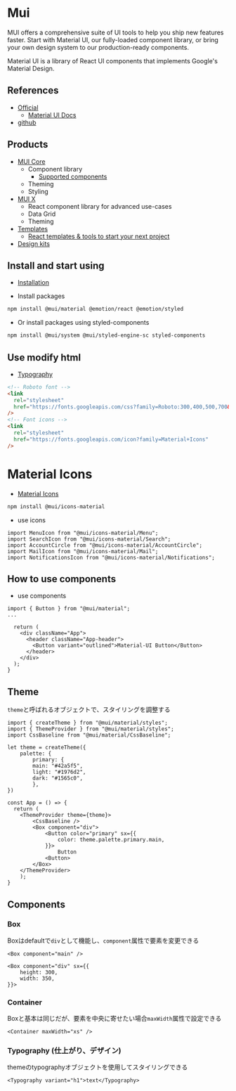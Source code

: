 # Mui
MUI offers a comprehensive suite of UI tools to help you ship new features faster.
Start with Material UI, our fully-loaded component library, 
or bring your own design system to our production-ready components.

Material UI is a library of React UI components that implements Google's Material Design.

## References
- [Official](https://mui.com/)
  - [Material UI Docs](https://mui.com/material-ui/getting-started/overview/)
- [github](https://github.com/mui) 

## Products
- [MUI Core](https://mui.com/core/)
  - Component library
    - [Supported components](https://mui.com/material-ui/getting-started/supported-components/)
  - Theming
  - Styling
- [MUI X](https://mui.com/x/)
  - React component library for advanced use-cases
  - Data Grid
  - Theming
- [Templates](https://mui.com/templates/)
  - [React templates & tools to start your next project](https://mui.com/store/)
- [Design kits](https://mui.com/design-kits/)

## Install and start using
- [Installation](https://mui.com/material-ui/getting-started/installation/)

- Install packages
```bash
npm install @mui/material @emotion/react @emotion/styled
```

- Or install packages using styled-components
```bash
npm install @mui/system @mui/styled-engine-sc styled-components
```

## Use  modify html
- [Typography](https://mui.com/material-ui/react-typography/)

```html
<!-- Roboto font -->
<link
  rel="stylesheet"
  href="https://fonts.googleapis.com/css?family=Roboto:300,400,500,700&display=swap"
/>
<!-- Font icons -->
<link
  rel="stylesheet"
  href="https://fonts.googleapis.com/icon?family=Material+Icons"
/>
```

# Material Icons
- [Material Icons](https://mui.com/material-ui/material-icons/)
```bash
npm install @mui/icons-material
```

- use icons
```tsx
import MenuIcon from "@mui/icons-material/Menu";
import SearchIcon from "@mui/icons-material/Search";
import AccountCircle from "@mui/icons-material/AccountCircle";
import MailIcon from "@mui/icons-material/Mail";
import NotificationsIcon from "@mui/icons-material/Notifications";
```

## How to use components
- use components
```tsx
import { Button } from "@mui/material";
...

  return (
    <div className="App">
      <header className="App-header">
        <Button variant="outlined">Material-UI Button</Button>
      </header>
    </div>
  );
}
```

## Theme
`theme`と呼ばれるオブジェクトで、スタイリングを調整する

```tsx
import { createTheme } from "@mui/material/styles";
import { ThemeProvider } from "@mui/material/styles";
import CssBaseline from "@mui/material/CssBaseline";

let theme = createTheme({
    palette: {
        primary: {
        main: "#42a5f5",
        light: "#1976d2",
        dark: "#1565c0",
        },
})

const App = () => {
  return (
    <ThemeProvider theme={theme}>
        <CssBaseline />
        <Box component="div">
            <Button color="primary" sx={{
                color: theme.palette.primary.main,
            }}>
                Button
            <Button>
        </Box>
    </ThemeProvider>
    );
}
```

## Components
### Box
Boxはdefaultで`div`として機能し、`component`属性で要素を変更できる
```tsx
<Box component="main" />

<Box component="div" sx={{
    height: 300,
    width: 350,
}}>
```

### Container
Boxと基本は同じだが、要素を中央に寄せたい場合`maxWidth`属性で設定できる
```tsx
<Container maxWidth="xs" />
```

### Typography (仕上がり、デザイン)
themeのtypographyオブジェクトを使用してスタイリングできる
```tsx
<Typography variant="h1">text</Typography>
```